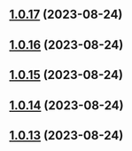 ## [1.0.17](https://github.com/lf-trygghetstjanster/bankid4keycloak6/compare/v1.0.16...v1.0.17) (2023-08-24)



## [1.0.16](https://github.com/lf-trygghetstjanster/bankid4keycloak6/compare/v1.0.15...v1.0.16) (2023-08-24)



## [1.0.15](https://github.com/lf-trygghetstjanster/bankid4keycloak6/compare/v1.0.14...v1.0.15) (2023-08-24)



## [1.0.14](https://github.com/lf-trygghetstjanster/bankid4keycloak6/compare/v1.0.13...v1.0.14) (2023-08-24)



## [1.0.13](https://github.com/lf-trygghetstjanster/bankid4keycloak6/compare/v1.0.12...v1.0.13) (2023-08-24)



